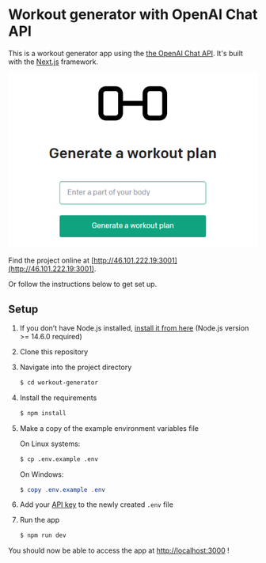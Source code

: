 # Workout generator with OpenAI Chat API

This is a workout generator app using the [the OpenAI Chat API](https://platform.openai.com/docs). It's built with the [Next.js](https://nextjs.org/) framework.

![Text box that says generate a workout plan with an icon of a sport dumbbell](images/dumbbell.PNG)

Find the project online at [http://46.101.222.19:3001](http://46.101.222.19:3001).

Or follow the instructions below to get set up.

## Setup

1. If you don’t have Node.js installed, [install it from here](https://nodejs.org/en/) (Node.js version >= 14.6.0 required)

2. Clone this repository

3. Navigate into the project directory

   ```bash
   $ cd workout-generator
   ```

4. Install the requirements

   ```bash
   $ npm install
   ```

5. Make a copy of the example environment variables file

   On Linux systems:

   ```bash
   $ cp .env.example .env
   ```

   On Windows:

   ```powershell
   $ copy .env.example .env
   ```

6. Add your [API key](https://platform.openai.com/account/api-keys) to the newly created `.env` file

7. Run the app

   ```bash
   $ npm run dev
   ```

You should now be able to access the app at [http://localhost:3000](http://localhost:3000) !

